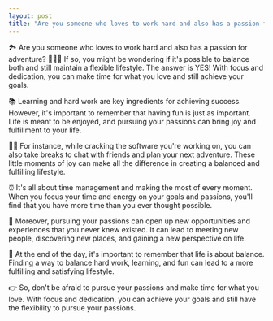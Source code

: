 ```yaml
---
layout: post
title: "Are you someone who loves to work hard and also has a passion for adventure🏞️"
---
```


🏞️ Are you someone who loves to work hard and also has a passion for adventure? 🧗‍♂️🌄 If so, you might be wondering if it's possible to balance both and still maintain a flexible lifestyle. The answer is YES! With focus and dedication, you can make time for what you love and still achieve your goals.

📚 Learning and hard work are key ingredients for achieving success. However, it's important to remember that having fun is just as important. Life is meant to be enjoyed, and pursuing your passions can bring joy and fulfillment to your life.

👨‍💻 For instance, while cracking the software you're working on, you can also take breaks to chat with friends and plan your next adventure. These little moments of joy can make all the difference in creating a balanced and fulfilling lifestyle.

⏰ It's all about time management and making the most of every moment. When you focus your time and energy on your goals and passions, you'll find that you have more time than you ever thought possible.

🌟 Moreover, pursuing your passions can open up new opportunities and experiences that you never knew existed. It can lead to meeting new people, discovering new places, and gaining a new perspective on life.

🙏 At the end of the day, it's important to remember that life is about balance. Finding a way to balance hard work, learning, and fun can lead to a more fulfilling and satisfying lifestyle.

👉 So, don't be afraid to pursue your passions and make time for what you love. With focus and dedication, you can achieve your goals and still have the flexibility to pursue your passions.
